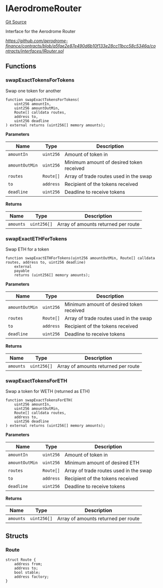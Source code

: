 # IAerodromeRouter
[Git Source](https://github.com/seamless-protocol/ilm-v2/blob/e2065c10183acb51865104847d299ff5ad4684d2/src/interfaces/periphery/IAerodromeRouter.sol)

Interface for the Aerodrome Router

*https://github.com/aerodrome-finance/contracts/blob/a5fae2e87e490d6b10f133e28cc11bcc58c5346a/contracts/interfaces/IRouter.sol*


## Functions
### swapExactTokensForTokens

Swap one token for another


```solidity
function swapExactTokensForTokens(
    uint256 amountIn,
    uint256 amountOutMin,
    Route[] calldata routes,
    address to,
    uint256 deadline
) external returns (uint256[] memory amounts);
```
**Parameters**

|Name|Type|Description|
|----|----|-----------|
|`amountIn`|`uint256`|    Amount of token in|
|`amountOutMin`|`uint256`|Minimum amount of desired token received|
|`routes`|`Route[]`|      Array of trade routes used in the swap|
|`to`|`address`|          Recipient of the tokens received|
|`deadline`|`uint256`|    Deadline to receive tokens|

**Returns**

|Name|Type|Description|
|----|----|-----------|
|`amounts`|`uint256[]`|    Array of amounts returned per route|


### swapExactETHForTokens

Swap ETH for a token


```solidity
function swapExactETHForTokens(uint256 amountOutMin, Route[] calldata routes, address to, uint256 deadline)
    external
    payable
    returns (uint256[] memory amounts);
```
**Parameters**

|Name|Type|Description|
|----|----|-----------|
|`amountOutMin`|`uint256`|Minimum amount of desired token received|
|`routes`|`Route[]`|      Array of trade routes used in the swap|
|`to`|`address`|          Recipient of the tokens received|
|`deadline`|`uint256`|    Deadline to receive tokens|

**Returns**

|Name|Type|Description|
|----|----|-----------|
|`amounts`|`uint256[]`|    Array of amounts returned per route|


### swapExactTokensForETH

Swap a token for WETH (returned as ETH)


```solidity
function swapExactTokensForETH(
    uint256 amountIn,
    uint256 amountOutMin,
    Route[] calldata routes,
    address to,
    uint256 deadline
) external returns (uint256[] memory amounts);
```
**Parameters**

|Name|Type|Description|
|----|----|-----------|
|`amountIn`|`uint256`|    Amount of token in|
|`amountOutMin`|`uint256`|Minimum amount of desired ETH|
|`routes`|`Route[]`|      Array of trade routes used in the swap|
|`to`|`address`|          Recipient of the tokens received|
|`deadline`|`uint256`|    Deadline to receive tokens|

**Returns**

|Name|Type|Description|
|----|----|-----------|
|`amounts`|`uint256[]`|    Array of amounts returned per route|


## Structs
### Route

```solidity
struct Route {
    address from;
    address to;
    bool stable;
    address factory;
}
```

